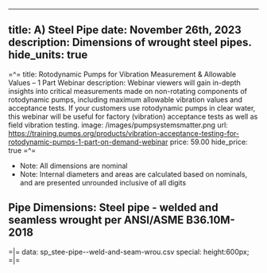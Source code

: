 -----
title: A) Steel Pipe
date: November 26th, 2023
description: Dimensions of wrought steel pipes.
hide_units: true
-----

=^=
title: Rotodynamic Pumps for Vibration Measurement & Allowable Values – 1 Part Webinar
description: Webinar viewers will gain in-depth insights into critical measurements made on non-rotating components of rotodynamic pumps, including maximum allowable vibration values and acceptance tests. If your customers use rotodynamic pumps in clear water, this webinar will be useful for factory (vibration) acceptance tests as well as field vibration testing.
image: /images/pumpsystemsmatter.png
url: https://training.pumps.org/products/vibration-acceptance-testing-for-rotodynamic-pumps-1-part-on-demand-webinar
price: 59.00
hide_price: true
=^=

* Note:  All dimensions are nominal
* Note:  Internal diameters and areas are calculated based on nominals, and are presented unrounded inclusive of all digits

## Pipe Dimensions: Steel pipe - welded and seamless wrought per ANSI/ASME B36.10M-2018

=|=
data: sp_stee-pipe--weld-and-seam-wrou.csv
special: height:600px;
=|=
